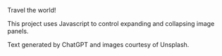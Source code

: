Travel the world!

This project uses Javascript to control expanding and collapsing image panels.

Text generated by ChatGPT and images courtesy of Unsplash.
